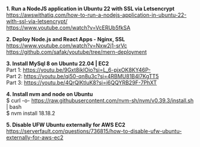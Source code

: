 **1. Run a NodeJS application in Ubuntu 22 with SSL via Letsencrypt** <br />
https://awswithatiq.com/how-to-run-a-nodejs-application-in-ubuntu-22-with-ssl-via-letsencrypt/ <br />
https://www.youtube.com/watch?v=VcERUb5fkSA

**2. Deploy Node.js and React Apps - Nginx, SSL** <br />
https://www.youtube.com/watch?v=Nxw2j1-srVc <br />
https://github.com/safak/youtube/tree/mern-deployment

**3. Install MySql 8 on Ubuntu 22.04 | EC2** <br />
Part 1: https://youtu.be/9Gxt8iklOio?si=L_6-pjxOK8KY46P- <br />
Part 2: https://youtu.be/qi50-qn8u3c?si=4RBMU81B4I7KgTT5 <br />
Part 3: https://youtu.be/4QrQlKtluK8?si=i6QQYRB29F-7PhXT <br />

**4. Install nvm and node on Ubuntu** <br />
$ curl -o- https://raw.githubusercontent.com/nvm-sh/nvm/v0.39.3/install.sh | bash <br />
$ nvm install 18.18.2 <br />

**5. Disable UFW Ubuntu externally for AWS EC2** <br /> 
https://serverfault.com/questions/736815/how-to-disable-ufw-ubuntu-externally-for-aws-ec2 <br />
